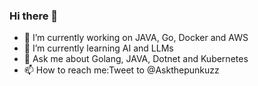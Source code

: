 ### Hi there 👋

<!--
**pankajhirway/pankajhirway** is a ✨ _special_ ✨ repository because its `README.md` (this file) appears on your GitHub profile.

Here are some ideas to get you started:
-->
- 🔭 I’m currently working on JAVA, Go, Docker and AWS
- 🌱 I’m currently learning AI and LLMs
- 💬 Ask me about Golang, JAVA, Dotnet and Kubernetes
- 📫 How to reach me:Tweet to @Askthepunkuzz

